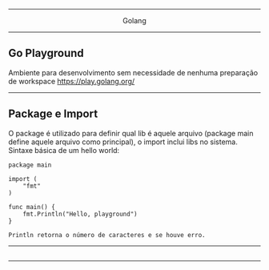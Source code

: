 ___

<center>Golang</center>

___


## Go Playground
Ambiente para desenvolvimento sem necessidade de nenhuma preparação de workspace
https://play.golang.org/

___

## Package e Import
O package é utilizado para definir qual lib é aquele arquivo (package main define aquele arquivo como principal), o import inclui libs no sistema. 
Sintaxe básica de um hello world:
~~~golang
package main

import (
	"fmt"
)

func main() {
	fmt.Println("Hello, playground")
}

Println retorna o número de caracteres e se houve erro.
~~~
___

## 

___